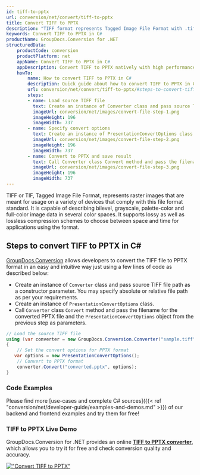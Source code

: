 ```yaml
---
id: tiff-to-pptx
url: conversion/net/convert/tiff-to-pptx
title: Convert TIFF to PPTX
description: "TIFF format represents Tagged Image File Format with .tiff extension. Learn how to convert TIFF to PPTX file programmatically in C# language using GroupDocs.Conversion for .NET library."
keywords: Convert TIFF to PPTX in C#
productName: GroupDocs.Conversion for .NET
structuredData:
    productCode: conversion
    productPlatform: net
    appName: Convert TIFF to PPTX in C#
    appDescription: Convert TIFF to PPTX natively with high performance using C# language and server side GroupDocs.Conversion for .NET APIs, without the use of any software like Microsoft or Open Office.
    howTo:
        name: How to convert TIFF to PPTX in C# 
        description: Quick guide about how to convert TIFF to PPTX in C# with high performance and accuracy.
        url: conversion/net/convert/tiff-to-pptx/#steps-to-convert-tiff-to-pptx-in-c
        steps:
        - name: Load source TIFF file 
          text: Create an instance of Converter class and pass source TIFF file path as a constructor parameter. You may specify absolute or relative file path as per your requirements. 
          imageUrl: conversion/net/images/convert-file-step-1.png
          imageHeight: 196
          imageWidth: 737
        - name: Specify convert options 
          text: Create an instance of PresentationConvertOptions class.
          imageUrl: conversion/net/images/convert-file-step-2.png
          imageHeight: 196
          imageWidth: 737
        - name: Convert to PPTX and save result 
          text: Call Converter class Convert method and pass the filename for the converted HTML file and the PresentationConvertOptions object from the previous step as parameters.
          imageUrl: conversion/net/images/convert-file-step-3.png
          imageHeight: 196
          imageWidth: 737
---
```


TIFF or TIF, Tagged Image File Format, represents raster images that are meant for usage on a variety of devices that comply with this file format standard. It is capable of describing bilevel, grayscale, palette-color and full-color image data in several color spaces. It supports lossy as well as lossless compression schemes to choose between space and time for applications using the format.

## Steps to convert TIFF to PPTX in C#

[GroupDocs.Conversion](https://products.groupdocs.com/conversion/net) allows developers to convert the TIFF file to PPTX format in an easy and intuitive way just using a few lines of code as described below:

* Create an instance of `Converter` class and pass source TIFF file path as a constructor parameter. You may specify absolute or relative file path as per your requirements. 
* Create an instance of `PresentationConvertOptions` class.
* Call `Converter` class `Convert` method and pass the filename for the converted PPTX file and the `PresentationConvertOptions` object from the previous step as parameters.

```csharp
// Load the source TIFF file
using (var converter = new GroupDocs.Conversion.Converter("sample.tiff"))
{
    // Set the convert options for PPTX format
   var options = new PresentationConvertOptions();
    // Convert to PPTX format
    converter.Convert("converted.pptx", options);
}
```

### Code Examples

Please find more [use-cases and complete C# sources]({{< ref "conversion/net/developer-guide/examples-and-demos.md" >}}) of our backend and frontend examples and try them for free!

### TIFF to PPTX Live Demo

GroupDocs.Conversion for .NET provides an online [**TIFF to PPTX converter**](https://products.groupdocs.app/conversion/tiff-to-pptx), which allows you to try it for free and check conversion quality and accuracy.

[!["Convert TIFF to PPTX"](conversion/net/images/convert-to-pptx/convert-tiff-to-pptx.png)](https://products.groupdocs.app/conversion/tiff-to-pptx)